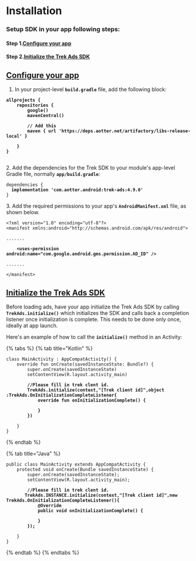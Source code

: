 # Installation

### Setup SDK in your app following steps:

#### **Step 1.**[**Configure your app**](installation.md#import\_the\_mobile\_ads\_sdk)

#### ​**Step 2.**[**Initialize the Trek Ads SDK**](installation.md#initialize\_the\_mobile\_ads\_sdk)

## [Configure your app](installation.md#step-1.configure-your-app) <a href="#import_the_mobile_ads_sdk" id="import_the_mobile_ads_sdk"></a>

1. In your project-level **`build.gradle`** file, add the following block:

<pre class="language-groovy"><code class="lang-groovy"><strong>allprojects {
</strong><strong>    repositories {
</strong><strong>        google()
</strong><strong>        mavenCentral()
</strong><strong>        
</strong><strong>        // Add this 
</strong><strong>        maven { url 'https://deps.aotter.net/artifactory/libs-release-local' }
</strong><strong>        
</strong><strong>    }
</strong><strong>}
</strong>
</code></pre>

2\. Add the dependencies for the Trek SDK to your module's app-level Gradle file, normally **`app/build.gradle`**:

<pre class="language-groovy" data-overflow="wrap"><code class="lang-groovy">dependencies {
<strong>  implementation 'com.aotter.android:trek-ads:4.9.0'
</strong>}
</code></pre>

3\. Add the required permissions to your app's **`AndroidManifest.xml`** file, as shown below.

<pre class="language-xml"><code class="lang-xml">&#x3C;?xml version="1.0" encoding="utf-8"?>
&#x3C;manifest xmlns:android="http://schemas.android.com/apk/res/android">

.......

<strong>    &#x3C;uses-permission android:name="com.google.android.gms.permission.AD_ID" />
</strong>    
.......

&#x3C;/manifest>
</code></pre>

## [Initialize the Trek Ads SDK](installation.md#step-2.initialize-the-trek-ads-sdk) <a href="#initialize_the_mobile_ads_sdk" id="initialize_the_mobile_ads_sdk"></a>

Before loading ads, have your app initialize the Trek Ads SDK by calling **`TrekAds.initialize()`** which initializes the SDK and calls back a completion listener once initialization is complete. This needs to be done only once, ideally at app launch.

Here's an example of how to call the **`initialize()`** method in an Activity:

{% tabs %}
{% tab title="Kotlin" %}
<pre class="language-kotlin"><code class="lang-kotlin">class MainActivity : AppCompatActivity() {
    override fun onCreate(savedInstanceState: Bundle?) {
        super.onCreate(savedInstanceState)
        setContentView(R.layout.activity_main)

<strong>        //Please fill in trek clent id.
</strong><strong>        TrekAds.initialize(context,"[Trek client id]",object :TrekAds.OnInitializationCompleteListener{
</strong><strong>            override fun onInitializationComplete() {
</strong><strong>
</strong><strong>            }
</strong><strong>        })
</strong>        
    }
}
</code></pre>
{% endtab %}

{% tab title="Java" %}
<pre class="language-java"><code class="lang-java">public class MainActivity extends AppCompatActivity {
    protected void onCreate(Bundle savedInstanceState) {
        super.onCreate(savedInstanceState);
        setContentView(R.layout.activity_main);

<strong>        //Please fill in trek clent id.
</strong><strong>       TrekAds.INSTANCE.initialize(context,"[Trek client id]",new TrekAds.OnInitializationCompleteListener(){
</strong><strong>            @Override
</strong><strong>            public void onInitializationComplete() {
</strong><strong>                
</strong><strong>            }
</strong><strong>        });
</strong>        
    }
}
</code></pre>
{% endtab %}
{% endtabs %}
